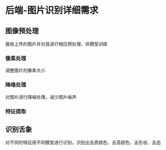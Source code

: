 # 后端-图片识别详细需求
## 图像预处理
接收上传的图片并对其进行相应预处理，供模型训练
### 像素处理
调整图片的像素大小
### 降噪处理
对图片进行降噪处理，减少图片噪声
### 特征提取

## 识别舌象
对不同的特征用不同模型进行识别，识别出舌质颜色、舌苔颜色、舌形状、舌态